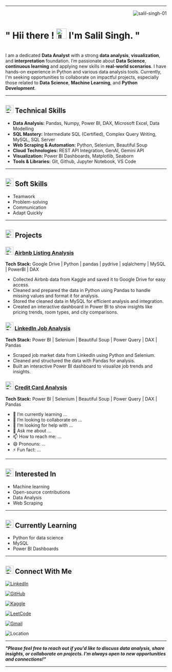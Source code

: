 <hr>
<p align="right"> <img src="https://komarev.com/ghpvc/?username=salil-singh-01&label=Profile%20views&color=0e75b6&style=flat" alt="salil-singh-01" /> </p>
<h1 align="left">" Hii there ! <picture>
  <source srcset="https://fonts.gstatic.com/s/e/notoemoji/latest/1f44b_1f3fb/512.webp" type="image/webp">
  <img src="https://fonts.gstatic.com/s/e/notoemoji/latest/1f44b_1f3fb/512.gif" alt="👋" width="32" height="32">
</picture>  I'm Salil Singh. " </h1>

</br>
I am a dedicated <b>Data Analyst</b> with a strong <b>data analysis</b>, <b>visualization</b>, and <b>interpretation</b> foundation. I’m passionate about <b>Data Science</b>, <b>continuous learning</b> and applying new skills in <b>real-world scenarios</b>. I have hands-on experience in Python and various data analysis tools. Currently, I'm seeking opportunities to collaborate on impactful projects, especially those related to <b>Data Science</b>, <b>Machine Learning</b>, and <b>Python Development</b>.
</br>
<hr>


 <h2> <img src="https://drive.google.com/uc?export=view&id=1C3W4IqodHxHeoF8QABPN6kwXyg6BkKtd" width="25" height="25" alt="Description of GIF"> Technical Skills  </h2>

- <b>Data Analysis:</b> Pandas, Numpy, Power BI, DAX, Microsoft Excel, Data Modelling
- <b>SQL Mastery:</b> Intermediate SQL (Certified), Complex Query Writing, MySQL, SQL Server
- <b>Web Scraping & Automation:</b> Python, Selenium, Beautiful Soup
- <b>Cloud Technologies:</b>  REST API Integration, GenAI, Gemini API
- <b>Visualization:</b> Power BI Dashboards, Matplotlib, Seaborn
- <b>Tools & Libraries:</b> Git, Github, Jupyter Notebook, VS Code

<hr>
 <h2> <img src="https://drive.google.com/uc?export=view&id=15qhqDhphwA9gxas5f_OJJBFI7AKgMWiG" width="25" height="25" alt="Description of GIF"> Soft Skills  </h2>

- Teamwork
- Problem-solving
- Communication
- Adapt Quickly

<hr>

 <h2> <img src="https://drive.google.com/uc?export=view&id=1ZmdTX9bWqVfzXu2flL4CmrsFOUqA_aP7" width="25" height="25" alt="Description of GIF"> Projects  </h2>

 ###  <img src="https://drive.google.com/uc?export=view&id=1xhX3FoBoD_S10k77y7XJgKED9sUv57P6" width="25" height="25" alt="Description of GIF"> [Airbnb Listing Analysis](https://pages.github.com/) 
<b>Tech Stack:</b> Google Drive | Python | pandas | pydrive | sqlalchemy | MySQL | PowerBI | DAX
- Collected Airbnb data from Kaggle and saved it to Google Drive for easy access.
- Cleaned and prepared the data in Python using Pandas to handle missing values and format it for analysis.
- Stored the cleaned data in MySQL for efficient analysis and integration.
- Created an interactive dashboard in Power BI to show insights like pricing trends, room types, and city comparisons.

 ###  <img src="https://drive.google.com/uc?export=view&id=1oSVONIvNiD9fO2Qg4ygUsSgk8lwmfSfy" width="25" height="25" alt="Description of GIF"> [LinkedIn Job Analysis](https://pages.github.com/) 
<b>Tech Stack:</b>  Power BI | Selenium | Beautiful Soup | Power Query | DAX | Pandas
- Scraped job market data from LinkedIn using Python and Selenium.
- Cleaned and structured the data with Pandas for analysis.
- Built an interactive Power BI dashboard to visualize job trends and insights.

 ###  <img src="https://drive.google.com/uc?export=view&id=13EbUUWUTaVjLhDmiuuwRBgEnFpwyKxfL" width="25" height="25" alt="Description of GIF"> [Credit Card Analysis](https://pages.github.com/) 
<b>Tech Stack:</b>  Power BI | Selenium | Beautiful Soup | Power Query | DAX | Pandas
- 🌱 I’m currently learning ...
- 👯 I’m looking to collaborate on ...
- 🤔 I’m looking for help with ...
- 💬 Ask me about ...
- 📫 How to reach me: ...
- 😄 Pronouns: ...
- ⚡ Fun fact: ...

<hr>

<h2> <img src="https://drive.google.com/uc?export=view&id=1PNwZu4EKv5Ic8vKi7jlu6_gwkY4zCvgu" width="25" height="25" alt="Description of GIF"> Interested In  </h2>

- Machine learning
- Open-source contributions
- Data Analysis
- Web Scraping
  
<hr> 

 <h2> <img src="https://drive.google.com/uc?export=view&id=1ubkn_9qL0YjVTqTuKb_Bq1L-o70wEKzj" width="25" height="25" alt="Description of GIF"> Currently Learning   </h2>

- Python for data science
- MySQL
- Power BI Dashboards

<hr>

 <h2> <img src="https://drive.google.com/uc?export=view&id=14ZRUAuREugDJmlzk84EyRTzHJyyL2SIV" width="25" height="25" alt="Description of GIF"> Connect With Me   </h2>

[![LinkedIn](https://img.shields.io/badge/LinkedIn-Salil%20Singh-blue?logo=linkedin)](https://www.linkedin.com/in/your-profile)

[![GitHub](https://img.shields.io/badge/GitHub-Salil--Singh--01-black?logo=github)](https://github.com/Salil-Singh-01)

[![Kaggle](https://img.shields.io/badge/Kaggle-salilsingh2000-blue?logo=kaggle)](https://www.kaggle.com/salilsingh2000)

[![LeetCode](https://img.shields.io/badge/LeetCode-salilsingh2000-orange?logo=leetcode)](https://leetcode.com/anjanicoder)

[![Gmail](https://img.shields.io/badge/Gmail-salilsingh709%40gmail.com-red?logo=gmail)](mailto:anjanicoder@gmail.com)

![Location](https://img.shields.io/badge/Location-Rewa,_Madhya_Pradesh-blue?logo=google-maps)


<hr>

***"Please feel free to reach out if you'd like to discuss data analysis, share insights, or collaborate on projects. I'm always open to new opportunities and connections!"***

<hr>













<!-- https://drive.google.com/file/d//view?usp=sharing

- 🔭 I’m currently working on [Airbnb_Listing_Analysis](https://github.com/Saswat132002)

- 👯 I’m looking to collaborate on [Credit_Card_Analysis](https://github.com/Saswat132002)

- 🤝 I’m looking for help with [LinkedIn_Job_Analysis](https://github.com/Saswat132002)

<h3 align="left">Connect with me:</h3>
<p align="left">
<a href="https://linkedin.com/in/salil-singh-7164a6287" target="blank"><img align="center" src="https://raw.githubusercontent.com/rahuldkjain/github-profile-readme-generator/master/src/images/icons/Social/linked-in-alt.svg" alt="salil-singh-7164a6287" height="30" width="40" /></a>
<a href="https://kaggle.com/salilsingh2000" target="blank"><img align="center" src="https://raw.githubusercontent.com/rahuldkjain/github-profile-readme-generator/master/src/images/icons/Social/kaggle.svg" alt="salilsingh2000" height="30" width="40" /></a>
<a href="https://www.leetcode.com/salilsingh2000" target="blank"><img align="center" src="https://raw.githubusercontent.com/rahuldkjain/github-profile-readme-generator/master/src/images/icons/Social/leet-code.svg" alt="salilsingh2000" height="30" width="40" /></a>
</p>

<h3 align="left">Languages and Tools:</h3>
<p align="left"> <a href="https://git-scm.com/" target="_blank" rel="noreferrer"> <img src="https://www.vectorlogo.zone/logos/git-scm/git-scm-icon.svg" alt="git" width="40" height="40"/> </a> <a href="https://www.mongodb.com/" target="_blank" rel="noreferrer"> <img src="https://raw.githubusercontent.com/devicons/devicon/master/icons/mongodb/mongodb-original-wordmark.svg" alt="mongodb" width="40" height="40"/> </a> <a href="https://www.mysql.com/" target="_blank" rel="noreferrer"> <img src="https://raw.githubusercontent.com/devicons/devicon/master/icons/mysql/mysql-original-wordmark.svg" alt="mysql" width="40" height="40"/> </a> <a href="https://pandas.pydata.org/" target="_blank" rel="noreferrer"> <img src="https://raw.githubusercontent.com/devicons/devicon/2ae2a900d2f041da66e950e4d48052658d850630/icons/pandas/pandas-original.svg" alt="pandas" width="40" height="40"/> </a> <a href="https://www.python.org" target="_blank" rel="noreferrer"> <img src="https://raw.githubusercontent.com/devicons/devicon/master/icons/python/python-original.svg" alt="python" width="40" height="40"/> </a> <a href="https://scikit-learn.org/" target="_blank" rel="noreferrer"> <img src="https://upload.wikimedia.org/wikipedia/commons/0/05/Scikit_learn_logo_small.svg" alt="scikit_learn" width="40" height="40"/> </a> <a href="https://seaborn.pydata.org/" target="_blank" rel="noreferrer"> <img src="https://seaborn.pydata.org/_images/logo-mark-lightbg.svg" alt="seaborn" width="40" height="40"/> </a> <a href="https://www.selenium.dev" target="_blank" rel="noreferrer"> <img src="https://raw.githubusercontent.com/detain/svg-logos/780f25886640cef088af994181646db2f6b1a3f8/svg/selenium-logo.svg" alt="selenium" width="40" height="40"/> </a> </p>

<p><img align="left" src="https://github-readme-stats.vercel.app/api/top-langs?username=salil-singh-01&show_icons=true&locale=en&layout=compact" alt="salil-singh-01" /></p>

<p>&nbsp;<img align="center" src="https://github-readme-stats.vercel.app/api?username=salil-singh-01&show_icons=true&locale=en" alt="salil-singh-01" /></p>

<p><img align="center" src="https://github-readme-streak-stats.herokuapp.com/?user=salil-singh-01&" alt="salil-singh-01" /></p>
 -->
